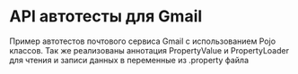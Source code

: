 # API автотесты для Gmail
Пример автотестов почтового сервиса Gmail с использованием Pojo классов. Так же реализованы аннотация PropertyValue и 
PropertyLoader для чтения и записи данных в переменные из .property файла